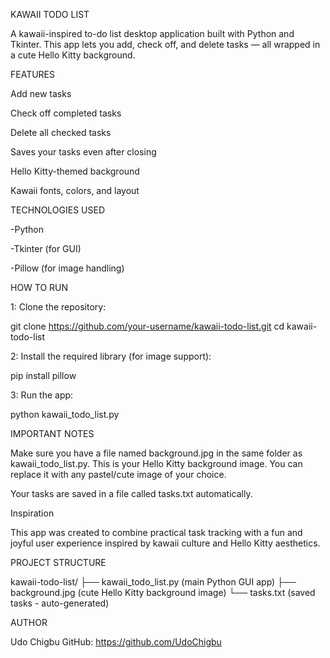 KAWAII TODO LIST

A kawaii-inspired to-do list desktop application built with Python and Tkinter.
This app lets you add, check off, and delete tasks — all wrapped in a cute Hello Kitty background.

FEATURES

Add new tasks

Check off completed tasks

Delete all checked tasks

Saves your tasks even after closing

Hello Kitty-themed background

Kawaii fonts, colors, and layout

TECHNOLOGIES USED

-Python

-Tkinter (for GUI)

-Pillow (for image handling)

HOW TO RUN

1: Clone the repository:

git clone https://github.com/your-username/kawaii-todo-list.git
cd kawaii-todo-list

2: Install the required library (for image support):

pip install pillow

3: Run the app:

python kawaii_todo_list.py

IMPORTANT NOTES

Make sure you have a file named background.jpg in the same folder as kawaii_todo_list.py.
This is your Hello Kitty background image. You can replace it with any pastel/cute image of your choice.

Your tasks are saved in a file called tasks.txt automatically.

Inspiration

This app was created to combine practical task tracking with a fun and joyful user experience inspired by kawaii culture and Hello Kitty aesthetics.

PROJECT STRUCTURE

kawaii-todo-list/
├── kawaii_todo_list.py (main Python GUI app)
├── background.jpg (cute Hello Kitty background image)
└── tasks.txt (saved tasks - auto-generated)

AUTHOR

Udo Chigbu
GitHub: https://github.com/UdoChigbu

